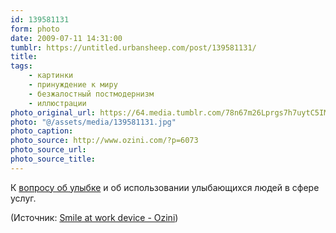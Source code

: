```yaml
---
id: 139581131
form: photo
date: 2009-07-11 14:31:00
tumblr: https://untitled.urbansheep.com/post/139581131/
title:
tags:
    - картинки
    - принуждение к миру
    - безжалостный постмодернизм
    - иллюстрации
photo_original_url: https://64.media.tumblr.com/78n67m26Lprgs7h7uytC5IMRo1_1280.jpg
photo: "@/assets/media/139581131.jpg"
photo_caption:
photo_source: http://www.ozini.com/?p=6073
photo_source_url:
photo_source_title:
---
```


<p>К <a href="http://friendfeed.com/urbansheep/414c749d">вопросу об улыбке</a> и об использовании улыбающихся людей в сфере услуг.</p>

<p>(Источник: <a href="http://www.ozini.com/?p=6073">Smile at work device - Ozini</a>)</p>
